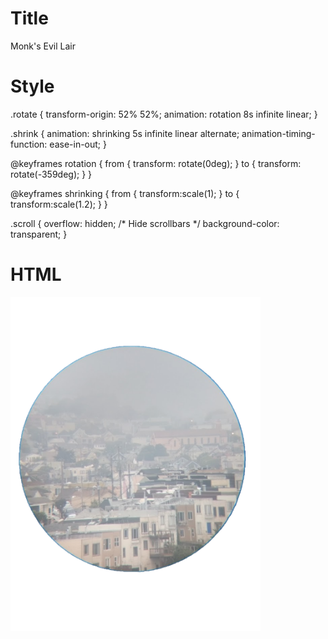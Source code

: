 # Title
Monk's Evil Lair

# Style
.rotate {
transform-origin: 52% 52%;
animation: rotation 8s infinite linear;
}

.shrink {
animation: shrinking 5s infinite linear alternate;
animation-timing-function: ease-in-out;
}

@keyframes rotation {
from {
transform: rotate(0deg);
}
to {
transform: rotate(-359deg);
}
}

@keyframes shrinking {
from {
transform:scale(1);
}
to {
transform:scale(1.2);
}
}

.scroll {
  overflow: hidden; /* Hide scrollbars */
  background-color: transparent;
}
# HTML
<!-- spinning bullshit -->
<img src="./src/templates/images/dozehilz.png" class="rotate" width="400">

